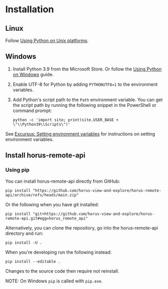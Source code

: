 # Installation

## Linux

Follow [Using Python on Unix platforms][pyunix].


## Windows

1. Install Python 3.9 from the Microsoft Store. Or follow the
   [Using Python on Windows][pywin] guide.

2. Enable UTF-8 for Python by adding `PYTHONUTF8=1` to the environment
   variables.

3. Add Python's script path to the `Path` environment variable. You can
   get the script path by running the following snippet in the
   PowerShell or command prompt:

   ```
   python -c 'import site; print(site.USER_BASE + \"\\Python39\\Scripts\")'
   ```

See [Excursus: Setting environment variables][pywinenv] for instructions
on setting environment variables.


## Install horus-remote-api

### Using pip

You can install horus-remote-api directly from GitHub:

```
pip install "https://github.com/horus-view-and-explore/horus-remote-api/archive/refs/heads/main.zip"
```

Or the following when you have git installed:


```
pip install "git+https://github.com/horus-view-and-explore/horus-remote-api.git#egg=horus_remote_api"
```

Alternatively, you can clone the repository, go into the horus-remote-api
directory and run:

```
pip install -U .
```

When you're developing run the following instead:

```
pip install --editable .
```

Changes to the source code then require not reinstall.

NOTE: On Windows `pip` is called with `pip.exe`.


[pyunix]: https://docs.python.org/3/using/unix.html
[pywin]: https://docs.python.org/3/using/windows.html
[pywinenv]: https://docs.python.org/3/using/windows.html#setting-envvars
